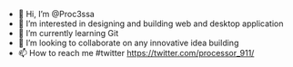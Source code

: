 - 👋 Hi, I’m @Proc3ssa
- 👀 I’m interested in designing and building web and desktop application
- 🌱 I’m currently learning Git 
- 💞️ I’m looking to collaborate on any innovative idea building
- 📫 How to reach me #twitter https://twitter.com/processor_911/  
<!---
Proc3ssa/Proc3ssa is a ✨ special ✨ repository because its `README.md` (this file) appears on your GitHub profile.
You can click the Preview link to take a look at your changes.
--->
